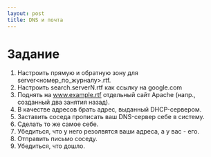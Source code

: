 ```yaml
---
layout: post
title: DNS и почта
---
```


# Задание
1. Настроить прямую и обратную зону для server<номер_по_журналу>.rtf.  
1. Настроить search.serverN.rtf как ссылку на google.com  
1. Поднять на www.example.rtf отдельный сайт Apache (напр., созданный два занятия назад).  
1. В качестве адресов брать адрес, выданный DHCP-сервером.  
1. Заставить соседа прописать ваш DNS-сервер себе в систему.  
1. Сделать то же самое себе.  
1. Убедиться, что у него резолвятся ваши адреса, а у вас - его.  
1. Отправить письмо соседу.
1. Убедиться, что дошло.
